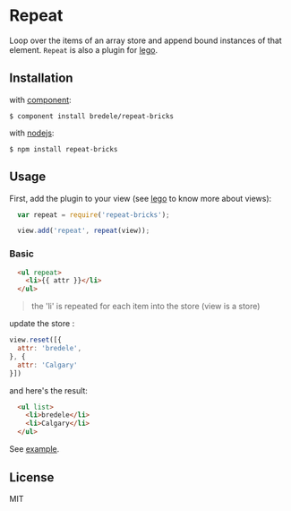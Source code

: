 # Repeat

  Loop over the items of an array store and append bound instances of that element.
  `Repeat` is also a plugin for [lego](https://github.com/bredele/lego).


## Installation

with [component](http://github.com/component/component):

    $ component install bredele/repeat-bricks

with [nodejs](http://nodejs.org):

    $ npm install repeat-bricks

## Usage

First, add the plugin to your view (see [lego](https://github.com/bredele/lego) to know more about views):

```js
  var repeat = require('repeat-bricks');

  view.add('repeat', repeat(view));
```
   
### Basic

```html
  <ul repeat>
    <li>{{ attr }}</li>
  </ul>
```
  > the 'li' is repeated for each item into the store (view is a store)

update the store :

```js
view.reset([{
  attr: 'bredele',
}, {
  attr: 'Calgary'
}])
```
   
and here's the result:

```html
  <ul list>
    <li>bredele</li>
    <li>Calgary</li>    
  </ul>
```

See [example](https://github.com/bredele/repeat-brick/tree/master/examples).

## License

  MIT
